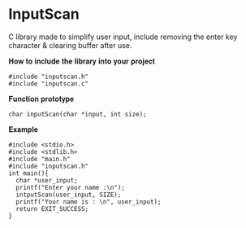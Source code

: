 # InputScan
C library made to simplify user input, include removing the enter key character & clearing buffer after use.


𝐇𝐨𝐰 𝐭𝐨 𝐢𝐧𝐜𝐥𝐮𝐝𝐞 𝐭𝐡𝐞 𝐥𝐢𝐛𝐫𝐚𝐫𝐲 𝐢𝐧𝐭𝐨 𝐲𝐨𝐮𝐫 𝐩𝐫𝐨𝐣𝐞𝐜𝐭

```
#include "inputscan.h"
#include "inputscan.c"
```


𝐅𝐮𝐧𝐜𝐭𝐢𝐨𝐧 𝐩𝐫𝐨𝐭𝐨𝐭𝐲𝐩𝐞 

```
char inputScan(char *input, int size);
```


𝐄𝐱𝐚𝐦𝐩𝐥𝐞

``` 
#include <stdio.h>
#include <stdlib.h>
#include "main.h"
#include "inputscan.h"
int main(){
  char *user_input;
  printf("Enter your name :\n");
  intputScan(user_input, SIZE);
  printf("Your name is : \n", user_input);
  return EXIT_SUCCESS;
}
```
